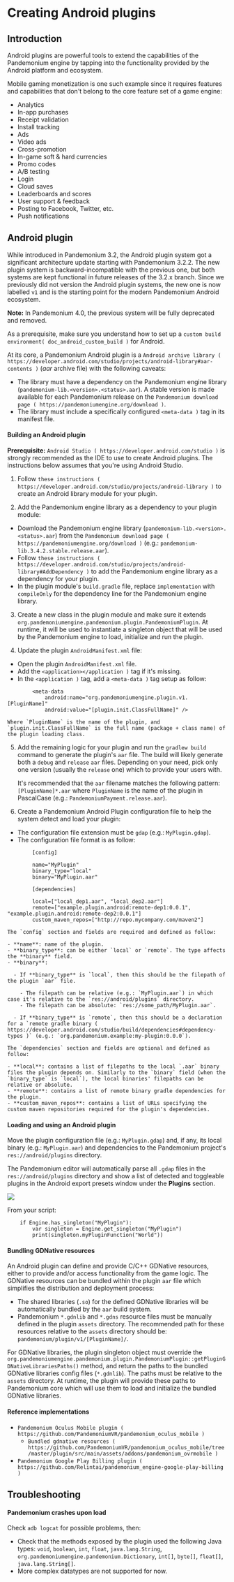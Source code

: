 

# Creating Android plugins

## Introduction

Android plugins are powerful tools to extend the capabilities of the Pandemonium engine
by tapping into the functionality provided by the Android platform and ecosystem.

Mobile gaming monetization is one such example since it requires features
and capabilities that don't belong to the core feature set of a game engine:

- Analytics
- In-app purchases
- Receipt validation
- Install tracking
- Ads
- Video ads
- Cross-promotion
- In-game soft & hard currencies
- Promo codes
- A/B testing
- Login
- Cloud saves
- Leaderboards and scores
- User support & feedback
- Posting to Facebook, Twitter, etc.
- Push notifications

## Android plugin

While introduced in Pandemonium 3.2, the Android plugin system got a significant architecture update starting with Pandemonium 3.2.2.
The new plugin system is backward-incompatible with the previous one, but both systems are kept functional in future releases of the 3.2.x branch.
Since we previously did not version the Android plugin systems, the new one is now labelled `v1` and is the starting point for the modern Pandemonium Android ecosystem.

**Note:** In Pandemonium 4.0, the previous system will be fully deprecated and removed.

As a prerequisite, make sure you understand how to set up a `custom build environment( doc_android_custom_build )` for Android.

At its core, a Pandemonium Android plugin is a `Android archive library ( https://developer.android.com/studio/projects/android-library#aar-contents )` (*aar* archive file)
with the following caveats:

- The library must have a dependency on the Pandemonium engine library (`pandemonium-lib.<version>.<status>.aar`). A stable version is made available for each Pandemonium release on the `Pandemonium download page ( https://pandemoniumengine.org/download )`.
- The library must include a specifically configured `<meta-data )` tag in its manifest file.

#### Building an Android plugin

**Prerequisite:** `Android Studio ( https://developer.android.com/studio )` is strongly recommended as the IDE to use to create Android plugins.
The instructions below assumes that you're using Android Studio.

1. Follow `these instructions ( https://developer.android.com/studio/projects/android-library )` to create an Android library module for your plugin.

2. Add the Pandemonium engine library as a dependency to your plugin module:

  - Download the Pandemonium engine library (`pandemonium-lib.<version>.<status>.aar`) from the `Pandemonium download page ( https://pandemoniumengine.org/download )` (e.g.: `pandemonium-lib.3.4.2.stable.release.aar`). 
  - Follow `these instructions ( https://developer.android.com/studio/projects/android-library#AddDependency )` to add
    the Pandemonium engine library as a dependency for your plugin.
  - In the plugin module's `build.gradle` file, replace `implementation` with `compileOnly` for the dependency line for the Pandemonium engine library.

3. Create a new class in the plugin module and make sure it extends `org.pandemoniumengine.pandemonium.plugin.PandemoniumPlugin`.
   At runtime, it will be used to instantiate a singleton object that will be used by the Pandemonium engine to load, initialize and run the plugin.

4. Update the plugin `AndroidManifest.xml` file:

  - Open the plugin `AndroidManifest.xml` file.
  - Add the `<application></application )` tag if it's missing.
  - In the `<application )` tag, add a `<meta-data )` tag setup as follow:

```
        <meta-data
            android:name="org.pandemoniumengine.plugin.v1.[PluginName]"
            android:value="[plugin.init.ClassFullName]" />
```

    Where `PluginName` is the name of the plugin, and `plugin.init.ClassFullName` is the full name (package + class name) of the plugin loading class.

5. Add the remaining logic for your plugin and run the `gradlew build` command to generate the plugin's `aar` file.
   The build will likely generate both a `debug` and `release` `aar` files.
   Depending on your need, pick only one version (usually the `release` one) which to provide your users with.

   It's recommended that the `aar` filename matches the following pattern: `[PluginName]*.aar` where `PluginName` is the name of the plugin in PascalCase (e.g.: `PandemoniumPayment.release.aar`).

6. Create a Pandemonium Android Plugin configuration file to help the system detect and load your plugin:

  - The configuration file extension must be `gdap` (e.g.: `MyPlugin.gdap`).
  - The configuration file format is as follow:
  
```
        [config]

        name="MyPlugin"
        binary_type="local"
        binary="MyPlugin.aar"

        [dependencies]

        local=["local_dep1.aar", "local_dep2.aar"]
        remote=["example.plugin.android:remote-dep1:0.0.1", "example.plugin.android:remote-dep2:0.0.1"]
        custom_maven_repos=["http://repo.mycompany.com/maven2"]
```

    The `config` section and fields are required and defined as follow:

    - **name**: name of the plugin.
    - **binary_type**: can be either `local` or `remote`. The type affects the **binary** field.
    - **binary**:

      - If **binary_type** is `local`, then this should be the filepath of the plugin `aar` file.

        - The filepath can be relative (e.g.: `MyPlugin.aar`) in which case it's relative to the `res://android/plugins` directory.
        - The filepath can be absolute: `res://some_path/MyPlugin.aar`.

      - If **binary_type** is `remote`, then this should be a declaration for a `remote gradle binary ( https://developer.android.com/studio/build/dependencies#dependency-types )` (e.g.: `org.pandemonium.example:my-plugin:0.0.0`).

    The `dependencies` section and fields are optional and defined as follow:

    - **local**: contains a list of filepaths to the local `.aar` binary files the plugin depends on. Similarly to the `binary` field (when the `binary_type` is `local`), the local binaries' filepaths can be relative or absolute.
    - **remote**: contains a list of remote binary gradle dependencies for the plugin.
    - **custom_maven_repos**: contains a list of URLs specifying the custom maven repositories required for the plugin's dependencies.

#### Loading and using an Android plugin

Move the plugin configuration file (e.g.: `MyPlugin.gdap`) and, if any, its local binary (e.g.: `MyPlugin.aar`) and dependencies to the Pandemonium project's `res://android/plugins` directory.

The Pandemonium editor will automatically parse all `.gdap` files in the `res://android/plugins` directory and show a list of detected and toggleable plugins in the Android export presets window under the **Plugins** section.

![](img/android_export_preset_plugins_section.png)

From your script:

```
    if Engine.has_singleton("MyPlugin"):
        var singleton = Engine.get_singleton("MyPlugin")
        print(singleton.myPluginFunction("World"))
```


#### Bundling GDNative resources

An Android plugin can define and provide C/C++ GDNative resources, either to provide and/or access functionality from the game logic.
The GDNative resources can be bundled within the plugin `aar` file which simplifies the distribution and deployment process:

- The shared libraries (`.so`) for the defined GDNative libraries will be automatically bundled by the `aar` build system.
- Pandemonium `*.gdnlib` and `*.gdns` resource files must be manually defined in the plugin `assets` directory.
  The recommended path for these resources relative to the `assets` directory should be: `pandemonium/plugin/v1/[PluginName]/`.

For GDNative libraries, the plugin singleton object must override the `org.pandemoniumengine.pandemonium.plugin.PandemoniumPlugin::getPluginGDNativeLibrariesPaths()` method,
and return the paths to the bundled GDNative libraries config files (`*.gdnlib`). The paths must be relative to the `assets` directory.
At runtime, the plugin will provide these paths to Pandemonium core which will use them to load and initialize the bundled GDNative libraries.

#### Reference implementations

- `Pandemonium Oculus Mobile plugin ( https://github.com/PandemoniumVR/pandemonium_oculus_mobile )`
  - `Bundled gdnative resources ( https://github.com/PandemoniumVR/pandemonium_oculus_mobile/tree/master/plugin/src/main/assets/addons/pandemonium_ovrmobile )`
- `Pandemonium Google Play Billing plugin ( https://github.com/Relintai/pandemonium_engine-google-play-billing )`


## Troubleshooting

#### Pandemonium crashes upon load

Check `adb logcat` for possible problems, then:

- Check that the methods exposed by the plugin used the following Java types: `void`, `boolean`, `int`, `float`, `java.lang.String`, `org.pandemoniumengine.pandemonium.Dictionary`, `int[]`, `byte[]`, `float[]`, `java.lang.String[]`.
- More complex datatypes are not supported for now.

